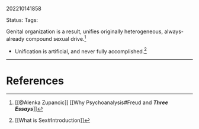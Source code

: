 202210141858

Status: 
Tags: 

Genital organization is a result, unifies originally heterogeneous, always-already compound sexual drive.[^1]
- Unification is artificial, and never fully accomplished.[^2]

---
# References

[^1]: [[@Alenka Zupancic]] [[Why Psychoanalysis#Freud and ***Three Essays***]]
[^2]: [[What is Sex#Introduction]]
